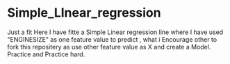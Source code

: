 # Simple_LInear_regression
Just a fit 
Here I have fitte a Simple Linear regression line where I have used "ENGINESIZE" as one feature value to predict , what i Encourage other to fork this repositery as use other feature value as X and create a Model. 
Practice and Practice hard. 
